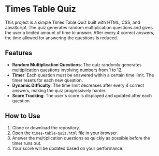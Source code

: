 # Times Table Quiz

This project is a simple Times Table Quiz built with HTML, CSS, and JavaScript. The quiz generates random multiplication questions and gives the user a limited amount of time to answer. After every 4 correct answers, the time allowed for answering the questions is reduced.

## Features

- **Random Multiplication Questions**: The quiz randomly generates multiplication questions involving numbers from 1 to 12.
- **Timer**: Each question must be answered within a certain time limit. The timer resets for each new question.
- **Dynamic Difficulty**: The time limit decreases after every 4 correct answers, making the quiz progressively harder.
- **Score Tracking**: The user's score is displayed and updated after each question.

## How to Use

1. Clone or download the repository.
2. Open the `times-table-quiz.html` file in your browser.
3. Answer the multiplication questions as quickly as possible before the timer runs out.
4. Your score will be updated based on your performance.

